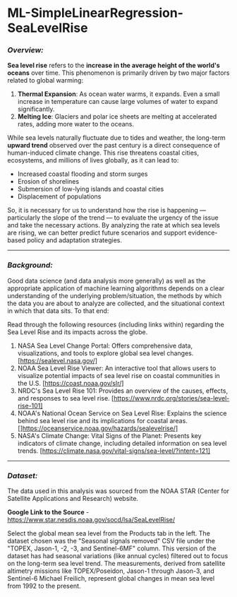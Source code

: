 # ML-SimpleLinearRegression-SeaLevelRise

### ***Overview:***

**Sea level rise** refers to the **increase in the average height of the world's oceans** over time. This phenomenon is primarily driven by two major factors related to global warming:

1. **Thermal Expansion**: As ocean water warms, it expands. Even a small increase in temperature can cause large volumes of water to expand significantly.
2. **Melting Ice**: Glaciers and polar ice sheets are melting at accelerated rates, adding more water to the oceans.

While sea levels naturally fluctuate due to tides and weather, the long-term **upward trend** observed over the past century is a direct consequence of human-induced climate change. This rise threatens coastal cities, ecosystems, and millions of lives globally, as it can lead to:
- Increased coastal flooding and storm surges
- Erosion of shorelines
- Submersion of low-lying islands and coastal cities
- Displacement of populations

So, it is necessary for us to understand how the rise is happening — particularly the slope of the trend — to evaluate the urgency of the issue and take the necessary actions. By analyzing the rate at which sea levels are rising, we can better predict future scenarios and support evidence-based policy and adaptation strategies.


<hr>

### ***Background:***

Good data science (and data analysis more generally) as well as the appropriate application of machine learning algorithms depends on a clear understanding of the underlying problem/situation, the methods by which the data you are about to analyze are collected, and the situational context in which that data sits. To that end:

Read through the following resources (including links within) regarding the Sea Level Rise and its impacts across the globe.

1. NASA Sea Level Change Portal: Offers comprehensive data, visualizations, and tools to explore global sea level changes. 
[https://sealevel.nasa.gov/]
2. NOAA Sea Level Rise Viewer: An interactive tool that allows users to visualize potential impacts of sea level rise on coastal communities in the U.S. 
[https://coast.noaa.gov/slr/]
3. NRDC's Sea Level Rise 101: Provides an overview of the causes, effects, and responses to sea level rise. 
[https://www.nrdc.org/stories/sea-level-rise-101]
4. NOAA's National Ocean Service on Sea Level Rise: Explains the science behind sea level rise and its implications for coastal areas. 
[]https://oceanservice.noaa.gov/hazards/sealevelrise/]
5. NASA's Climate Change: Vital Signs of the Planet: Presents key indicators of climate change, including detailed information on sea level trends. 
[https://climate.nasa.gov/vital-signs/sea-level/?intent=121]

<hr>

### ***Dataset:***

The data used in this analysis was sourced from the NOAA STAR (Center for Satellite Applications and Research) website.

**Google Link to the Source** - https://www.star.nesdis.noaa.gov/socd/lsa/SeaLevelRise/

Select the global mean sea level from the Products tab in the left. The dataset chosen was the "Seasonal signals removed" CSV file under the "TOPEX, Jason-1, -2, -3, and Sentinel-6MF" column. This version of the dataset has had seasonal variations (like annual cycles) filtered out to focus on the long-term sea level trend. The measurements, derived from satellite altimetry missions like TOPEX/Poseidon, Jason-1 through Jason-3, and Sentinel-6 Michael Freilich, represent global changes in mean sea level from 1992 to the present.
